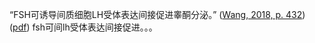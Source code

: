 “FSH可诱导间质细胞LH受体表达间接促进睾酮分泌。” ([Wang, 2018, p. 432](zotero://select/library/items/QYSP3EHB)) ([pdf](zotero://open-pdf/library/items/5CG83YHN?page=432&annotation=3Y6BWZBI)) fsh可间lh受体表达间接促进。。。